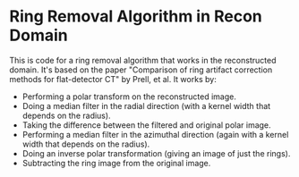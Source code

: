 Ring Removal Algorithm in Recon Domain
======================================

This is code for a ring removal algorithm that
works in the reconstructed domain.  It's based
on the paper "Comparison of ring artifact correction
methods for flat-detector CT" by Prell, et al. It works by:

* Performing a polar transform on the reconstructed image.
* Doing a median filter in the radial direction (with a 
kernel width that depends on the radius).
* Taking the difference between the filtered and original 
polar image.
* Performing a median filter in the azimuthal direction 
(again with a kernel width that depends on the radius).
* Doing an inverse polar transformation (giving an image
of just the rings).
* Subtracting the ring image from the original image.
